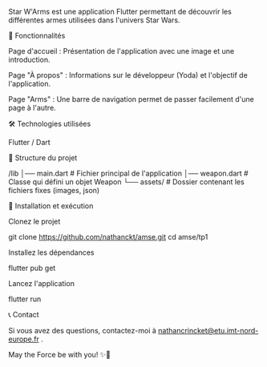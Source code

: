 Star W'Arms est une application Flutter permettant de découvrir les différentes armes utilisées dans l'univers Star Wars.

🚀 Fonctionnalités

Page d'accueil : Présentation de l'application avec une image et une introduction.

Page "À propos" : Informations sur le développeur (Yoda) et l'objectif de l'application.

Page "Arms" : Une barre de navigation permet de passer facilement d'une page à l'autre.

🛠️ Technologies utilisées

Flutter / Dart

📂 Structure du projet

/lib
│── main.dart           # Fichier principal de l'application
│── weapon.dart         # Classe qui défini un objet Weapon
└── assets/             # Dossier contenant les fichiers fixes (images, json)


🔧 Installation et exécution

Clonez le projet

git clone https://github.com/nathanckt/amse.git
cd amse/tp1

Installez les dépendances

flutter pub get

Lancez l'application

flutter run


📞 Contact

Si vous avez des questions, contactez-moi à nathancrincket@etu.imt-nord-europe.fr .

May the Force be with you! ✨🚀

